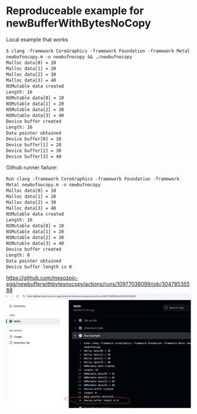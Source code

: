 # Reproduceable example for newBufferWithBytesNoCopy

Local example that works

```
$ clang -framework CoreGraphics -framework Foundation -framework Metal newbufnocopy.m -o newbufnocopy && ./newbufnocopy
Malloc data[0] = 10
Malloc data[1] = 20
Malloc data[2] = 30
Malloc data[3] = 40
NSMutable data created
Length: 16
NSMutable data[0] = 10
NSMutable data[1] = 20
NSMutable data[2] = 30
NSMutable data[3] = 40
Device buffer created
Length: 16
Data pointer obtained
Device buffer[0] = 10
Device buffer[1] = 20
Device buffer[2] = 30
Device buffer[3] = 40
```

Github runner failure:
```
Run clang -framework CoreGraphics -framework Foundation -framework Metal newbufnocopy.m -o newbufnocopy
Malloc data[0] = 10
Malloc data[1] = 20
Malloc data[2] = 30
Malloc data[3] = 40
NSMutable data created
Length: 16
NSMutable data[0] = 10
NSMutable data[1] = 20
NSMutable data[2] = 30
NSMutable data[3] = 40
Device buffer created
Length: 0
Data pointer obtained
Device buffer length is 0
```

https://github.com/mesozoic-egg/newbufferwithbytesnocopy/actions/runs/10977038099/job/30478535588
![screenshot](./screenshot.png)
